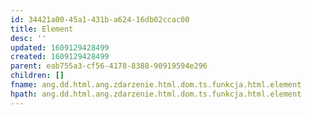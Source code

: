 ```yaml
---
id: 34421a00-45a1-431b-a624-16db02ccac00
title: Element
desc: ''
updated: 1609129428499
created: 1609129428499
parent: eab755a3-cf56-4178-8388-90919594e296
children: []
fname: ang.dd.html.ang.zdarzenie.html.dom.ts.funkcja.html.element
hpath: ang.dd.html.ang.zdarzenie.html.dom.ts.funkcja.html.element
---
```



